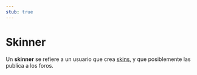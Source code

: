 ```yaml
---
stub: true
---
```


# Skinner

Un **skinner** se refiere a un usuario que crea [skins](/wiki/Skin), y que posiblemente las publica a los foros.
